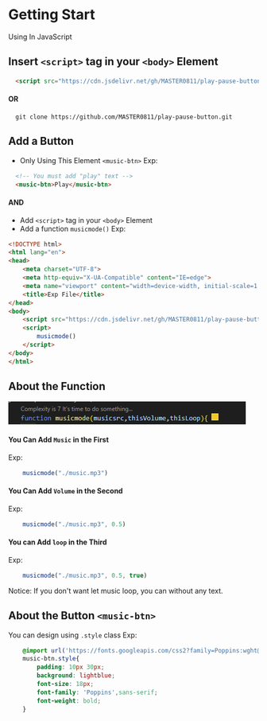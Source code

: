 # Getting Start
<p>Using In JavaScript</p>

## Insert `<script>` tag in your `<body>` Element
```html
  <script src="https://cdn.jsdelivr.net/gh/MASTER0811/play-pause-button/main.js"></script>
```
#### OR
```git
  git clone https://github.com/MASTER0811/play-pause-button.git
```

<!-- ## Add New `<script>` Tag
<!-- #### and add a function `musicmode()`
Exp:
```html

``` --> 
## Add a Button
- Only Using This Element `<music-btn>`
Exp:
```html
  <!-- You must add "play" text -->
  <music-btn>Play</music-btn>
```
#### AND
- Add `<script>` tag in your `<body>` Element
- Add a function `musicmode()`
Exp:
```html
<!DOCTYPE html>
<html lang="en">
<head>
    <meta charset="UTF-8">
    <meta http-equiv="X-UA-Compatible" content="IE=edge">
    <meta name="viewport" content="width=device-width, initial-scale=1.0">
    <title>Exp File</title>
</head>
<body>
    <script src="https://cdn.jsdelivr.net/gh/MASTER0811/play-pause-button/main.js"></script>
    <script>
        musicmode()
    </script>
</body>
</html>
```

## About the Function
![](./function.png)
#### You Can Add `Music` in the First
Exp:
```javascript
    musicmode("./music.mp3")
```
#### You Can Add `Volume` in the Second
Exp:
```javascript
    musicmode("./music.mp3", 0.5)
```
#### You can Add `loop` in the Third
Exp:
```javascript
    musicmode("./music.mp3", 0.5, true)
```
Notice: If you don't want let music loop, you can without any text.

## About the Button `<music-btn>`
You can design using `.style` class
Exp:
```css
    @import url('https://fonts.googleapis.com/css2?family=Poppins:wght@300&display=swap');
    music-btn.style{
        padding: 10px 30px;
        background: lightblue;
        font-size: 18px;
        font-family: 'Poppins',sans-serif;
        font-weight: bold;
    }
```
